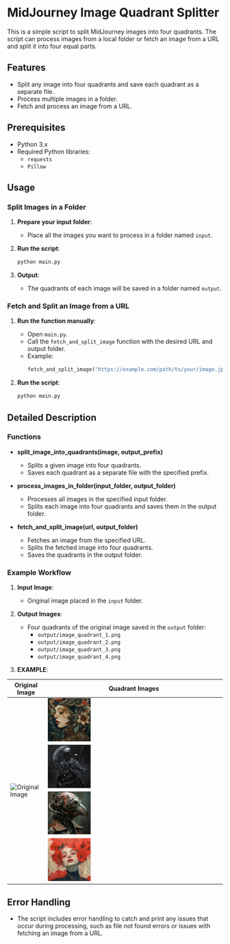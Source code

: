 # MidJourney Image Quadrant Splitter

This is a simple script to split MidJourney images into four quadrants. The script can process images from a local folder or fetch an image from a URL and split it into four equal parts.

## Features

- Split any image into four quadrants and save each quadrant as a separate file.
- Process multiple images in a folder.
- Fetch and process an image from a URL.

## Prerequisites

- Python 3.x
- Required Python libraries:
  - `requests`
  - `Pillow`



## Usage

### Split Images in a Folder

1. **Prepare your input folder**:
   - Place all the images you want to process in a folder named `input`.

2. **Run the script**:
   ```bash
   python main.py
   ```

3. **Output**:
   - The quadrants of each image will be saved in a folder named `output`.

### Fetch and Split an Image from a URL

1. **Run the function manually**:
   - Open `main.py`.
   - Call the `fetch_and_split_image` function with the desired URL and output folder.
   - Example:
     ```python
     fetch_and_split_image("https://example.com/path/to/your/image.jpg", "output")
     ```

2. **Run the script**:
   ```bash
   python main.py
   ```

## Detailed Description

### Functions

- **split_image_into_quadrants(image, output_prefix)**
  - Splits a given image into four quadrants.
  - Saves each quadrant as a separate file with the specified prefix.

- **process_images_in_folder(input_folder, output_folder)**
  - Processes all images in the specified input folder.
  - Splits each image into four quadrants and saves them in the output folder.

- **fetch_and_split_image(url, output_folder)**
  - Fetches an image from the specified URL.
  - Splits the fetched image into four quadrants.
  - Saves the quadrants in the output folder.

### Example Workflow

1. **Input Image**:
   - Original image placed in the `input` folder.

2. **Output Images**:
   - Four quadrants of the original image saved in the `output` folder:
     - `output/image_quadrant_1.png`
     - `output/image_quadrant_2.png`
     - `output/image_quadrant_3.png`
     - `output/image_quadrant_4.png`
3. **EXAMPLE**:
<table>
  <thead>
    <tr>
      <th>Original Image</th>
      <th>Quadrant Images</th>
    </tr>
  </thead>
  <tbody>
    <tr>
      <td rowspan="5"><img src="input/1.png" alt="Original Image"  style="width: 100%;"></td>
    </tr>
    <tr>
      <td><img src="output/1_quadrant_1.png" alt="Quadrant 1" style="width: 25%;"></td>
    </tr>
    <tr>
      <td><img src="output/1_quadrant_2.png" alt="Quadrant 2" style="width: 25%;"></td>
    </tr>
    <tr>
      <td><img src="output/1_quadrant_3.png" alt="Quadrant 3" style="width: 25%;"></td>
    </tr>
    <tr>
      <td><img src="output/1_quadrant_4.png" alt="Quadrant 4" style="width: 25%;"></td>
    </tr>
  </tbody>
</table>



## Error Handling

- The script includes error handling to catch and print any issues that occur during processing, such as file not found errors or issues with fetching an image from a URL.
